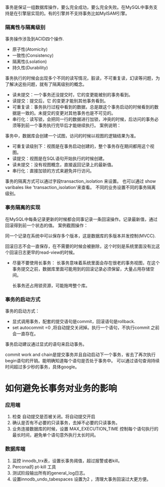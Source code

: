 事务是保证一组数据库操作，要么完全成功，要么完全失败。在MySQL中事务支持是在引擎层实现的。有的引擎并不支持事务比如MylSAM引擎。
### 隔离性与隔离级别
事务操作涉及到ACID四个操作.
- 原子性(Atomicity)
- 一致性(Consistency)
- 隔离性(Lsolation)
- 持久性(Durability)

事务执行的时候会出现多个不同的读写情况，脏读，不可重复读，幻读等问题，为了解决这些问题，就有了隔离级别的概念。

- 读未提交：一个事务还没提交时，它的变更能被别的事务看到。
- 读提交：提交后，它 的变更才能别其他事务看到。
- 可重复读：事务执行过程中看到的数据，总是跟这个事务启动的时候看到的数据是一致的。未提交的变更对其他事务也是不可见的。
- 串行化：读写锁，会把同一行的数据进行加锁，冲突的时候，后访问的事务必须等到前一个事务执行完毕后才能继续执行。
案例说明：

事务中，数据库会创建一个试图，访问的时候以视图的逻辑结果为准。
- 可重复读级别下：视图是在事务启动创建的，整个事务存在期间都用这个视图。
- 读提交：视图是在SQL语句开始执行的时候创建。
- 读未提交：没有视图概念，直接返回记录上的最新值。
- 串行化：直接加锁的方式来避免并行访问。

事务的隔离方式可以通过字段transaction_isolation 来设置。
也可以通过 show varibales like 'transaction_isolation'来查看。
不同的业务设置不同的事务隔离级别。
### 事务隔离的实现
在MySQL中每条记录更新的时候都会同事记录一条回滚操作。记录最新值，通过回滚得到前一个状态的值。
案例截图操作：

同一个记录在系统中可以保存多个版本，这是数据库的多版本并发控制(MVCC).

回滚日志不会一直保存，在不需要的时候会被删除，这个时刻是系统里面没有比这个回滚日志更早的read-view的时候。

- 尽量不要使用长事务：
 长事务意味着系统里面会存在很老的事务视图，在这个事务提交之前，数据库里面可能用到的回滚记录必须保留，大量占用存储空间。
  
  长事务还占用锁资源，可能拖垮整个库。
### 事务的启动方式
事务的启动方式：
 - 显式调用事务，配套的提交语句是commit，回滚语句是rollback.
 - set autocommit =0 ,将自动提交关闭掉。执行一个语句，不执行commit 之前会一直存在。

事务启动建议通过显式的语句来启动事务。

commit work and chain是提交事务并且自动启动下一个事务，省去了再次执行begin语句的开销。能明确知道每个语句是否处于事务中。
可以通过语句查询持续时间超过多少秒的事务，具体google。

# 如何避免长事务对业务的影响
### 应用端
1. 检查 自动提交是否被关闭。将自动提交开启
2. 确认是否有不必要的只读事务，去掉不必要的只读事务。
3. 业务连接数据库的时候，设置 MAX_EXECUTION_TIME 控制每个语句执行的最长时间，避免单个语句意外执行太长时间。
### 数据库端
1. 监控 innodb_trx表，设置长事务阈值，超过报警或者kill。
2. Percona的 pt-kill  工具
3. 测试阶段输出所有的general_log日志。
4. 设置innodb_undo_tabespaces 设置为2 ，清理大事务回滚过大更方便。 


  




